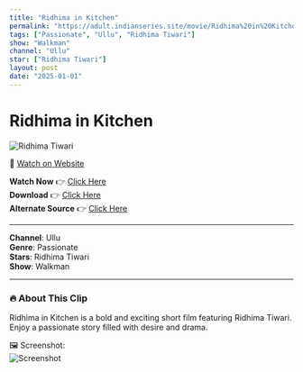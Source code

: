 ```yaml
---
title: "Ridhima in Kitchen"
permalink: "https://adult.indianseries.site/movie/Ridhima%20in%20Kitchen"
tags: ["Passionate", "Ullu", "Ridhima Tiwari"]
show: "Walkman"
channel: "Ullu"
star: ["Ridhima Tiwari"]
layout: post
date: "2025-01-01"
---
```


# Ridhima in Kitchen

![Ridhima Tiwari](https://shorts.desisins.com/wp-content/uploads/2024/03/Ridhima-Tiwari-Ullu-Walman-DesiSins.com_.jpg)

🔗 [Watch on Website](https://adult.indianseries.site/movie/Ridhima%20in%20Kitchen)

**Watch Now** 👉 [Click Here](https://adult.indianseries.site/movie/Ridhima%20in%20Kitchen)  
**Download** 👉 [Click Here](https://adult.indianseries.site/movie/Ridhima%20in%20Kitchen)  
**Alternate Source** 👉 [Click Here](https://adult.indianseries.site/movie/Ridhima%20in%20Kitchen)

---

**Channel**: Ullu  
**Genre**: Passionate  
**Stars**: Ridhima Tiwari  
**Show**: Walkman

---

### 🔥 About This Clip

Ridhima in Kitchen is a bold and exciting short film featuring Ridhima Tiwari. Enjoy a passionate story filled with desire and drama.
 
🖼️ Screenshot:  
![Screenshot](https://shorts.desisins.com/wp-content/uploads/2024/03/Ridhima-Tiwari-Ullu-Walman-DesiSins.com_.jpg)
